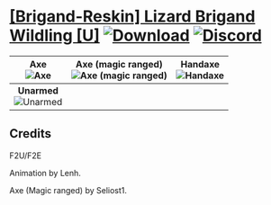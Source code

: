 # [\[Brigand-Reskin\] Lizard Brigand Wildling \[U\]](https://github.com/Klokinator/FE-Repo/tree/main/Battle%20Animations/Infantry%20-%20(Axe)%20Brigs,%20Pirates,%20Zerkers/%5BBrigand-Reskin%5D%20Lizard%20Brigand%20Wildling%20%5BU%5D) [![Download](https://img.shields.io/badge/Download--red?style=social&logo=github)](https://minhaskamal.github.io/DownGit/#/home?url=https://github.com/Klokinator/FE-Repo/tree/main/Battle%20Animations/Infantry%20-%20(Axe)%20Brigs,%20Pirates,%20Zerkers/%5BBrigand-Reskin%5D%20Lizard%20Brigand%20Wildling%20%5BU%5D) [![Discord](https://img.shields.io/badge/Discord--blue?style=social&logo=discord)](https://discord.gg/C7VNGnyTPA)

| <b>Axe</b><br/><img alt="Axe" src="https://raw.githubusercontent.com/Klokinator/FE-Repo/main/Battle%20Animations/Infantry%20-%20(Axe)%20Brigs,%20Pirates,%20Zerkers/%5BBrigand-Reskin%5D%20Lizard%20Brigand%20Wildling%20%5BU%5D/3.%20Axe/Axe.gif"/> | <b>Axe (magic ranged)</b><br/><img alt="Axe (magic ranged)" src="https://raw.githubusercontent.com/Klokinator/FE-Repo/main/Battle%20Animations/Infantry%20-%20(Axe)%20Brigs,%20Pirates,%20Zerkers/%5BBrigand-Reskin%5D%20Lizard%20Brigand%20Wildling%20%5BU%5D/3.%20Axe%20(magic%20ranged)/Axe.gif"/> | <b>Handaxe</b><br/><img alt="Handaxe" src="https://raw.githubusercontent.com/Klokinator/FE-Repo/main/Battle%20Animations/Infantry%20-%20(Axe)%20Brigs,%20Pirates,%20Zerkers/%5BBrigand-Reskin%5D%20Lizard%20Brigand%20Wildling%20%5BU%5D/4.%20Handaxe/Handaxe.gif"/> |
| :---: | :---: | :---: |
| <b>Unarmed</b><br/><img alt="Unarmed" src="https://raw.githubusercontent.com/Klokinator/FE-Repo/main/Battle%20Animations/Infantry%20-%20(Axe)%20Brigs,%20Pirates,%20Zerkers/%5BBrigand-Reskin%5D%20Lizard%20Brigand%20Wildling%20%5BU%5D/8.%20Unarmed/Unarmed.gif"/> |

## Credits

F2U/F2E

Animation by Lenh.

Axe (Magic ranged) by Seliost1.

